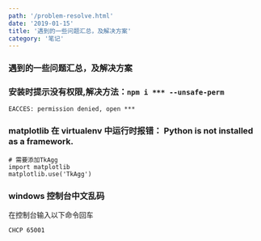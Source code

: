 ```yaml
---
path: '/problem-resolve.html'
date: '2019-01-15'
title: '遇到的一些问题汇总，及解决方案'
category: '笔记'
---
```


### 遇到的一些问题汇总，及解决方案

### 安装时提示没有权限,解决方法：`npm i *** --unsafe-perm`

```
EACCES: permission denied, open ***
```

### matplotlib 在 virtualenv 中运行时报错： Python is not installed as a framework.

```
# 需要添加TkAgg
import matplotlib
matplotlib.use('TkAgg')
```

### windows 控制台中文乱码

在控制台输入以下命令回车

```
CHCP 65001
```
